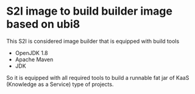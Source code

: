 # S2I image to build builder image based on ubi8

This S2I is considered image builder that is equipped with build tools

- OpenJDK 1.8
- Apache Maven
- JDK

So it is equipped with all required tools to build a runnable fat jar of
KaaS (Knowledge as a Service) type of projects.
